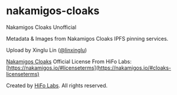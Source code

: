 # nakamigos-cloaks
Nakamigos Cloaks Unofficial

Metadata & Images from Nakamigos Cloaks IPFS pinning services.

Upload by Xinglu Lin ([@linxinglu](https://x.com/linxinglu))

[Nakamigos Cloaks](https://nakamigos.io/#cloaks) Official License From HiFo Labs: [https://nakamigos.io/#licenseterms](https://nakamigos.io/#cloaks-licenseterms)

Created by [HiFo Labs](https://hifolabs.com). All rights reserved.
